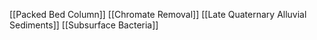 [[Packed Bed Column]]
[[Chromate Removal]]
[[Late Quaternary Alluvial Sediments]]
[[Subsurface Bacteria]]
